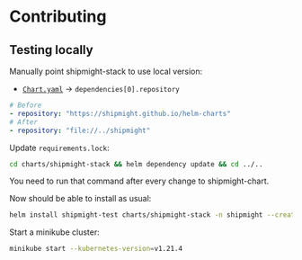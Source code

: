 # Contributing

## Testing locally

Manually point shipmight-stack to use local version:

- [`Chart.yaml`](charts/shipmight-stack/Chart.yaml) → `dependencies[0].repository`

```yaml
# Before
- repository: "https://shipmight.github.io/helm-charts"
# After
- repository: "file://../shipmight"
```

Update `requirements.lock`:

```bash
cd charts/shipmight-stack && helm dependency update && cd ../..
```

You need to run that command after every change to shipmight-chart.

Now should be able to install as usual:

```bash
helm install shipmight-test charts/shipmight-stack -n shipmight --create-namespace
```

Start a minikube cluster:

```bash
minikube start --kubernetes-version=v1.21.4
```
